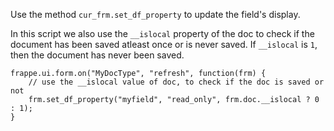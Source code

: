 Use the method `cur_frm.set_df_property` to update the field's display.

In this script we also use the `__islocal` property of the doc to check if the
document has been saved atleast once or is never saved. If `__islocal` is `1`,
then the document has never been saved.

    frappe.ui.form.on("MyDocType", "refresh", function(frm) {
        // use the __islocal value of doc, to check if the doc is saved or not
        frm.set_df_property("myfield", "read_only", frm.doc.__islocal ? 0 : 1);
    }

